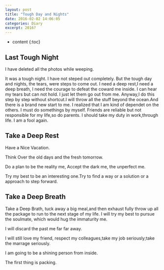 ```yaml
---
layout: post
title: "Tough Day and Nights"
date: 2016-02-02 14:06:05
categories: Diary
excerpt: 2016?
---
```


* content
{:toc}

## Last Tough Night

I have deleted all the photos while weeping.

It was a tough night. I have not steped out completely. But the tough day and nights, the tears, were steps to come out.  I need a deep rest,I need a deep breath, I need the courage to defeat the coward me inside.
I can hear my tears but can not hold. I just let them go out from me.
Anyway,I do this step by step without shortcut.I will throw all the stuff beyond the ocean.And there is a brand new start to me.
I realized that I am kind of dependet on the others. I must do somethings by myself. Friends are reliable but not responsible for my life,so do parents. I should take my duty in work,through life. 
I am a fool again.

## Take a Deep Rest

Have a Nice Vacation.

Think Over the old days and the fresh tomorrow.

Do a plan to be the reality me, Accept the dark me, the unperfect me.

Try my best to be an interesting one.Try to find a way or a solution or a approach to step forward.

## Take a Deep Breath

Take a Deep Brath, tuck away a big meal,and then exhaust fully throw up all the package to run to the next stage of my life. I will try my best to pursue the soulmate, which would hug the immaturity me.

I will discard the past me far far away.

I will still love my friend, respect my colleagues,take my job seriously;take the marrage seriously.

I am going to be a shining person from inside.

The first thing is packing.




